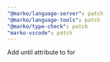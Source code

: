 ```yaml
---
"@marko/language-server": patch
"@marko/language-tools": patch
"@marko/type-check": patch
"marko-vscode": patch
---
```


Add until attribute to for
